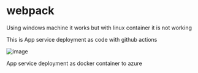 # webpack

Using windows machine it works but with linux container it is not working

This is App service deployment as code with github actions

![image](https://user-images.githubusercontent.com/57040928/207312733-f50739de-3a64-45b9-85c1-3cc1ace8380e.png)


App service deployment as docker container to azure
